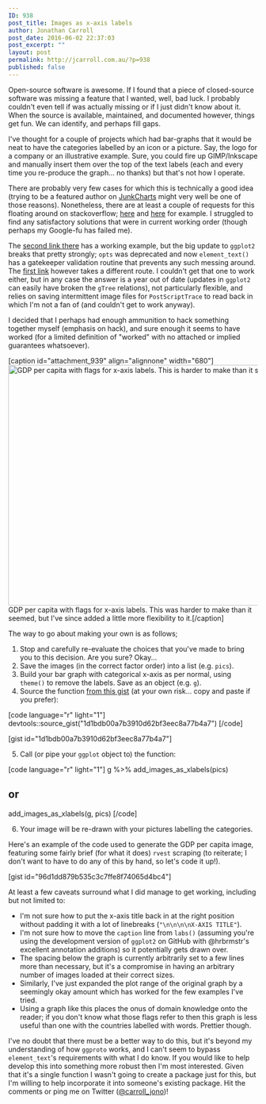 ```yaml
---
ID: 938
post_title: Images as x-axis labels
author: Jonathan Carroll
post_date: 2016-06-02 22:37:03
post_excerpt: ""
layout: post
permalink: http://jcarroll.com.au/?p=938
published: false
---
```

Open-source software is awesome. If I found that a piece of closed-source software was missing a feature that I wanted, well, bad luck. I probably couldn't even tell if was actually missing or if I just didn't know about it. When the source is available, maintained, and documented however, things get fun. We can identify, and perhaps fill gaps.

<!--more-->

I've thought for a couple of projects which had bar-graphs that it would be neat to have the categories labelled by an icon or a picture. Say, the logo for a company or an illustrative example. Sure, you could fire up GIMP/Inkscape and manually insert them over the top of the text labels (each and every time you re-produce the graph... no thanks) but that's not how I operate. 

There are probably very few cases for which this is technically a good idea (trying to be a featured author on <a href="http://junkcharts.typepad.com/" target="_blank">JunkCharts</a> might very well be one of those reasons). Nonetheless, there are at least a couple of requests for this floating around on stackoverflow; <a href="http://stackoverflow.com/questions/29939447/icons-as-x-axis-labels-in-r-ggplot2" target="_blank">here</a> and <a href="http://stackoverflow.com/questions/8905101/how-can-i-use-a-graphic-imported-with-grimport-as-axis-tick-labels-in-ggplot2-u" target="_blank">here</a> for example. I struggled to find any satisfactory solutions that were in current working order (though perhaps my Google-fu has failed me).

The <a href="http://stackoverflow.com/questions/8905101/how-can-i-use-a-graphic-imported-with-grimport-as-axis-tick-labels-in-ggplot2-u" target="_blank">second link there</a> has a working example, but the big update to <code>ggplot2</code> breaks that pretty strongly; <code>opts</code> was deprecated and now <code>element_text()</code> has a gatekeeper validation routine that prevents any such messing around. The <a href="http://stackoverflow.com/questions/29939447/icons-as-x-axis-labels-in-r-ggplot2" target="_blank">first link</a> however takes a different route. I couldn't get that one to work either, but in any case the answer is a year out of date (updates in <code>ggplot2</code> can easily have broken the <code>gTree</code> relations), not particularly flexible, and relies on saving intermittent image files for <code>PostScriptTrace</code> to read back in which I'm not a fan of (and couldn't get to work anyway).

I decided that I perhaps had enough ammunition to hack something together myself (emphasis on hack), and sure enough it seems to have worked (for a limited definition of "worked" with no attached or implied guarantees whatsoever).

[caption id="attachment_939" align="alignnone" width="680"]<a href="http://jcarroll.com.au/wp-content/uploads/2016/06/GDP.png"><img src="http://jcarroll.com.au/wp-content/uploads/2016/06/GDP-1024x731.png" alt="GDP per capita with flags for x-axis labels. This is harder to make than it seemed." width="680" height="485" class="size-large wp-image-939" /></a> GDP per capita with flags for x-axis labels. This was harder to make than it seemed, but I've since added a little more flexibility to it.[/caption]

The way to go about making your own is as follows;

 1. Stop and carefully re-evaluate the choices that you've made to bring you to this decision. Are you sure? Okay...
 2. Save the images (in the correct factor order) into a list (e.g. <code>pics</code>).
 3. Build your bar graph with categorical x-axis as per normal, using <code>theme()</code> to remove the labels. Save as an object (e.g. <code>g</code>).
 4. Source the function <a href="https://gist.github.com/jonocarroll/1d1bdb00a7b3910d62bf3eec8a77b4a7" target="_blank">from this gist</a> (at your own risk... copy and paste if you prefer): 

[code language="r" light="1"]
devtools::source_gist(&quot;1d1bdb00a7b3910d62bf3eec8a77b4a7&quot;)
[/code]

[gist id="1d1bdb00a7b3910d62bf3eec8a77b4a7"]

 5. Call (or pipe your <code>ggplot</code> object to) the function: 

[code language="r" light="1"]
g %&gt;% add_images_as_xlabels(pics)

## or

add_images_as_xlabels(g, pics)
[/code]

 6. Your image will be re-drawn with your pictures labelling the categories.

Here's an example of the code used to generate the GDP per capita image, featuring some fairly brief (for what it does) <code>rvest</code> scraping (to reiterate; I don't want to have to do any of this by hand, so let's code it up!).

[gist id="96d1dd879b535c3c7ffe8f74065d4bc4"]

At least a few caveats surround what I did manage to get working, including but not limited to:
 
 - I'm not sure how to put the x-axis title back in at the right position without padding it with a lot of linebreaks (<code>"\n\n\n\nX-AXIS TITLE"</code>).
 - I'm not sure how to move the <code>caption</code> line from <code>labs()</code> (assuming you're using the development version of <code>ggplot2</code> on GitHub with @hrbrmstr's excellent annotation additions) so it potentially gets drawn over.
 - The spacing below the graph is currently arbitrarily set to a few lines more than necessary, but it's a compromise in having an arbitrary number of images loaded at their correct sizes.
 - Similarly, I've just expanded the plot range of the original graph by a seemingly okay amount which has worked for the few examples I've tried.
 - Using a graph like this places the onus of domain knowledge onto the reader; if you don't know what those flags refer to then this graph is less useful than one with the countries labelled with words. Prettier though.

I've no doubt that there must be a better way to do this, but it's beyond my understanding of how <code>ggproto</code> works, and I can't seem to bypass <code>element_text</code>'s requirements with what I do know. If you would like to help develop this into something more robust then I'm most interested. Given that it's a single function I wasn't going to create a package just for this, but I'm willing to help incorporate it into someone's existing package. Hit the comments or ping me on Twitter (<a href="https://twitter.com/carroll_jono" target="_blank">@carroll_jono</a>)!
